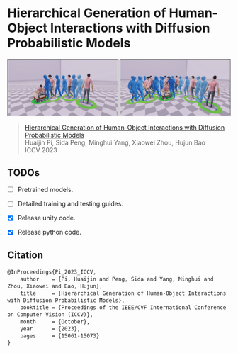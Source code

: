 # Hierarchical Generation of Human-Object Interactions with Diffusion Probabilistic Models


![teaser](assets/teaser.png)
> [Hierarchical Generation of Human-Object Interactions with Diffusion Probabilistic Models](https://zju3dv.github.io/hghoi) \
> Huaijin Pi, Sida Peng, Minghui Yang, Xiaowei Zhou, Hujun Bao \
> ICCV 2023

## TODOs

- [ ] Pretrained models. 

- [ ] Detailed training and testing guides. 

- [x] Release unity code. 

- [x] Release python code. 

## Citation


```
@InProceedings{Pi_2023_ICCV,
    author    = {Pi, Huaijin and Peng, Sida and Yang, Minghui and Zhou, Xiaowei and Bao, Hujun},
    title     = {Hierarchical Generation of Human-Object Interactions with Diffusion Probabilistic Models},
    booktitle = {Proceedings of the IEEE/CVF International Conference on Computer Vision (ICCV)},
    month     = {October},
    year      = {2023},
    pages     = {15061-15073}
}
```